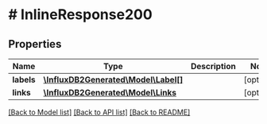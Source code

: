 # # InlineResponse200

## Properties

Name | Type | Description | Notes
------------ | ------------- | ------------- | -------------
**labels** | [**\InfluxDB2Generated\Model\Label[]**](Label.md) |  | [optional] 
**links** | [**\InfluxDB2Generated\Model\Links**](Links.md) |  | [optional] 

[[Back to Model list]](../../README.md#documentation-for-models) [[Back to API list]](../../README.md#documentation-for-api-endpoints) [[Back to README]](../../README.md)


